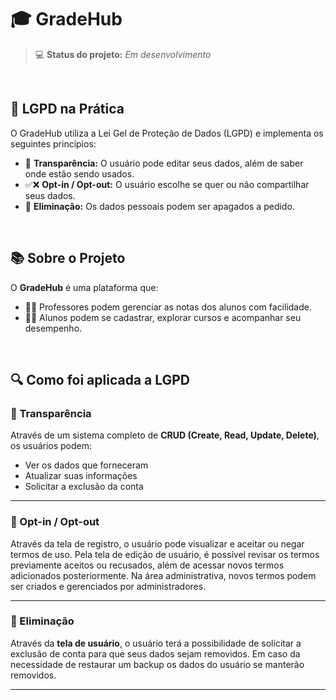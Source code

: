 # 🎓 GradeHub

> 💻 **Status do projeto:** _Em desenvolvimento_

<br>

## 🔐 LGPD na Prática

O GradeHub utiliza a Lei Gel de Proteção de Dados (LGPD) e implementa os seguintes princípios:
- 🪪 **Transparência:** O usuário pode editar seus dados, além de saber onde estão sendo usados.  
- ✅❌ **Opt-in / Opt-out:** O usuário escolhe se quer ou não compartilhar seus dados.  
- 🧹 **Eliminação:** Os dados pessoais podem ser apagados a pedido.

<br>

## 📚 Sobre o Projeto

O **GradeHub** é uma plataforma que:

- 👨‍🏫 Professores podem gerenciar as notas dos alunos com facilidade.  
- 👨‍🎓 Alunos podem se cadastrar, explorar cursos e acompanhar seu desempenho.

<br>

## 🔍 Como foi aplicada a LGPD

### 🪪 Transparência

Através de um sistema completo de **CRUD (Create, Read, Update, Delete)**, os usuários podem:

- Ver os dados que forneceram  
- Atualizar suas informações  
- Solicitar a exclusão da conta

---

### 📜 Opt-in / Opt-out

Através da tela de registro, o usuário pode visualizar e aceitar ou negar termos de uso.
Pela tela de edição de usuário, é possível revisar os termos previamente aceitos ou recusados, além de acessar novos termos adicionados posteriormente.
Na área administrativa, novos termos podem ser criados e gerenciados por administradores.

---

### 🧹 Eliminação

Através da **tela de usuário**, o usuário terá a possibilidade de solicitar a exclusão de conta para que seus dados sejam removidos. Em caso da necessidade de restaurar um backup os dados do usuário se manterão removidos.

---
